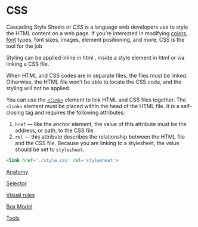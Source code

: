 # CSS

Cascading Style Sheets or *CSS* is a language web developers use to style the HTML content on a web page. If you’re interested in modifying [colors](https://www.codecademy.com/resources/docs/css/colors), [font](https://www.codecademy.com/resources/docs/css/typography/font) types, font sizes, images, element positioning, and more, CSS is the tool for the job

Styling can be applied inline in html , inside a style element in html or via linking a CSS file.

When HTML and CSS codes are in separate files, the files must be linked. Otherwise, the HTML file won’t be able to locate the CSS code, and the styling will not be applied.

You can use the [`<link>`](https://www.codecademy.com/resources/docs/html/elements/link?page_req=catalog) element to link HTML and CSS files together. The `<link>` element must be placed within the head of the HTML file. It is a self-closing tag and requires the following attributes:

1. `href` — like the anchor element, the value of this attribute must be the address, or path, to the CSS file.
2. `rel` — this attribute describes the relationship between the HTML file and
the CSS file. Because you are linking to a stylesheet, the value should
be set to `stylesheet`.

```html
<link href='./style.css' rel='stylesheet'>
```

[Anatomy](CSS%20b734d437334c4dd7905d18cf1e222c0f/Anatomy%20998f7a248a1649b49bd6f277ff58ba28.md)

[Selector](CSS%20b734d437334c4dd7905d18cf1e222c0f/Selector%202da487c532e84577bdbdfaed1da722a2.md)

[Visual rules](CSS%20b734d437334c4dd7905d18cf1e222c0f/Visual%20rules%20999109493b1e49d99bac202dbfe632ce.md)

[Box Model](CSS%20b734d437334c4dd7905d18cf1e222c0f/Box%20Model%20c710a02f66564e829dc0b1e5f1f5c4c9.md)

[Tools](CSS%20b734d437334c4dd7905d18cf1e222c0f/Tools%20b3877f25fce24350a4f42cafb0e104ea.md)
